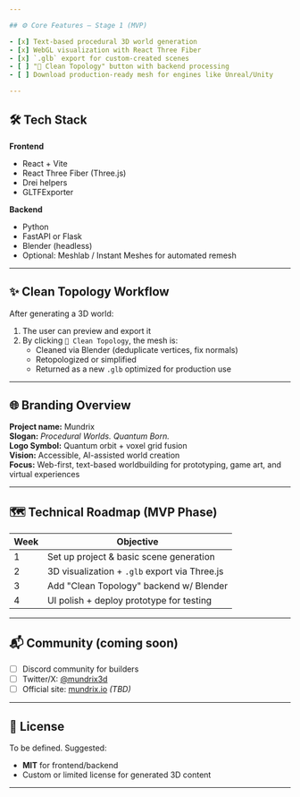 ```yaml
---

## ⚙️ Core Features – Stage 1 (MVP)

- [x] Text-based procedural 3D world generation
- [x] WebGL visualization with React Three Fiber
- [x] `.glb` export for custom-created scenes
- [ ] "🧼 Clean Topology" button with backend processing
- [ ] Download production-ready mesh for engines like Unreal/Unity

---
```


## 🛠️ Tech Stack

**Frontend**
- React + Vite
- React Three Fiber (Three.js)
- Drei helpers
- GLTFExporter

**Backend**
- Python
- FastAPI or Flask
- Blender (headless)
- Optional: Meshlab / Instant Meshes for automated remesh

---

## ✨ Clean Topology Workflow

After generating a 3D world:
1. The user can preview and export it  
2. By clicking `🧼 Clean Topology`, the mesh is:
   - Cleaned via Blender (deduplicate vertices, fix normals)
   - Retopologized or simplified
   - Returned as a new `.glb` optimized for production use

---

## 🌐 Branding Overview

**Project name:** Mundrix  
**Slogan:** *Procedural Worlds. Quantum Born.*  
**Logo Symbol:** Quantum orbit + voxel grid fusion  
**Vision:** Accessible, AI-assisted world creation  
**Focus:** Web-first, text-based worldbuilding for prototyping, game art, and virtual experiences

---

## 🗺️ Technical Roadmap (MVP Phase)

| Week | Objective                                      |
|------|------------------------------------------------|
| 1    | Set up project & basic scene generation        |
| 2    | 3D visualization + `.glb` export via Three.js  |
| 3    | Add "Clean Topology" backend w/ Blender        |
| 4    | UI polish + deploy prototype for testing       |

---

## 📬 Community (coming soon)

- [ ] Discord community for builders
- [ ] Twitter/X: [@mundrix3d](https://twitter.com/mundrix3d)
- [ ] Official site: [mundrix.io](https://mundrix.io) *(TBD)*

---

## 📄 License

To be defined. Suggested:
- **MIT** for frontend/backend
- Custom or limited license for generated 3D content

---
